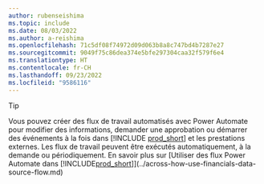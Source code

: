 ```yaml
---
author: rubenseishima
ms.topic: include
ms.date: 08/03/2022
ms.author: a-reishima
ms.openlocfilehash: 71c5df08f74972d09d063b8a8c747bd4b7287e27
ms.sourcegitcommit: 9049f75c86dea374e5bfe297304caa32f579f6e4
ms.translationtype: HT
ms.contentlocale: fr-CH
ms.lasthandoff: 09/23/2022
ms.locfileid: "9586116"
---
```

> [!TIP]
> Vous pouvez créer des flux de travail automatisés avec Power Automate pour modifier des informations, demander une approbation ou démarrer des événements à la fois dans [!INCLUDE [prod_short](prod_short.md)] et les prestations externes. Les flux de travail peuvent être exécutés automatiquement, à la demande ou périodiquement. En savoir plus sur [Utiliser des flux Power Automate dans [!INCLUDE[prod_short](includes/prod_short.md)]](../across-how-use-financials-data-source-flow.md)
